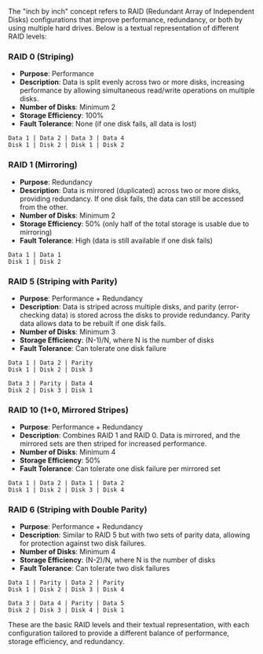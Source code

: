 The "inch by inch" concept refers to RAID (Redundant Array of Independent Disks) configurations that improve performance, redundancy, or both by using multiple hard drives. Below is a textual representation of different RAID levels:

### **RAID 0 (Striping)**
- **Purpose**: Performance
- **Description**: Data is split evenly across two or more disks, increasing performance by allowing simultaneous read/write operations on multiple disks.
- **Number of Disks**: Minimum 2
- **Storage Efficiency**: 100%
- **Fault Tolerance**: None (if one disk fails, all data is lost)

```
Data 1 | Data 2 | Data 3 | Data 4
Disk 1 | Disk 2 | Disk 1 | Disk 2
```

### **RAID 1 (Mirroring)**
- **Purpose**: Redundancy
- **Description**: Data is mirrored (duplicated) across two or more disks, providing redundancy. If one disk fails, the data can still be accessed from the other.
- **Number of Disks**: Minimum 2
- **Storage Efficiency**: 50% (only half of the total storage is usable due to mirroring)
- **Fault Tolerance**: High (data is still available if one disk fails)

```
Data 1 | Data 1
Disk 1 | Disk 2
```

### **RAID 5 (Striping with Parity)**
- **Purpose**: Performance + Redundancy
- **Description**: Data is striped across multiple disks, and parity (error-checking data) is stored across the disks to provide redundancy. Parity data allows data to be rebuilt if one disk fails.
- **Number of Disks**: Minimum 3
- **Storage Efficiency**: (N-1)/N, where N is the number of disks
- **Fault Tolerance**: Can tolerate one disk failure

```
Data 1 | Data 2 | Parity
Disk 1 | Disk 2 | Disk 3

Data 3 | Parity | Data 4
Disk 2 | Disk 3 | Disk 1
```

### **RAID 10 (1+0, Mirrored Stripes)**
- **Purpose**: Performance + Redundancy
- **Description**: Combines RAID 1 and RAID 0. Data is mirrored, and the mirrored sets are then striped for increased performance.
- **Number of Disks**: Minimum 4
- **Storage Efficiency**: 50%
- **Fault Tolerance**: Can tolerate one disk failure per mirrored set

```
Data 1 | Data 2 | Data 1 | Data 2
Disk 1 | Disk 2 | Disk 3 | Disk 4
```

### **RAID 6 (Striping with Double Parity)**
- **Purpose**: Performance + Redundancy
- **Description**: Similar to RAID 5 but with two sets of parity data, allowing for protection against two disk failures.
- **Number of Disks**: Minimum 4
- **Storage Efficiency**: (N-2)/N, where N is the number of disks
- **Fault Tolerance**: Can tolerate two disk failures

```
Data 1 | Parity | Data 2 | Parity
Disk 1 | Disk 2 | Disk 3 | Disk 4

Data 3 | Data 4 | Parity | Data 5
Disk 2 | Disk 3 | Disk 4 | Disk 1
```

These are the basic RAID levels and their textual representation, with each configuration tailored to provide a different balance of performance, storage efficiency, and redundancy.
